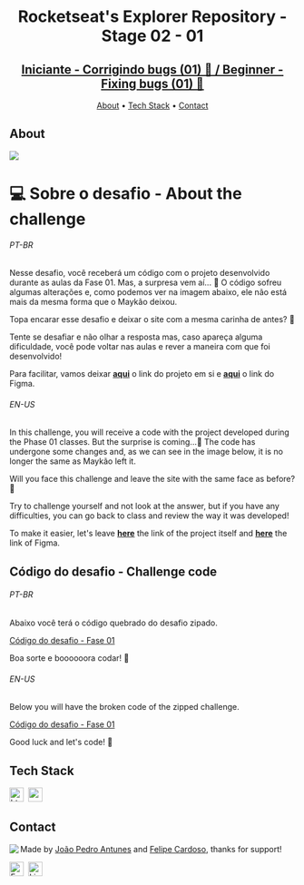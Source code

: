 <h1 align="center">
	Rocketseat's Explorer Repository - Stage 02 - 01
</h1>
<h2 align="center">
	<a href="https://jpantunes1.github.io/RocketSeat_Repository/stage2/challenge01/"> Iniciante - Corrigindo bugs (01) 👀 / Beginner - Fixing bugs (01) 👀 </a>
</h2>

<p align="center">
	<a href="#about">About</a> •
	<a href="#tech-stack">Tech Stack</a> •
	<a href="#contact">Contact</a> 
</p>

## About
<img src="https://www.rocketseat.com.br/_next/image?url=%2Fassets%2Flogos%2Frocketseat.svg&w=256&q=100">

# 💻 Sobre o desafio - About the challenge

<h6>PT-BR</h6>
Nesse desafio, você receberá um código com o projeto desenvolvido durante as aulas da Fase 01.
Mas, a surpresa vem aí...  👀  
O código sofreu algumas alterações e, como podemos ver na imagem abaixo, ele não está mais da mesma forma que o Maykão deixou.

Topa encarar esse desafio e deixar o site com a mesma carinha de antes? **💜**

Tente se desafiar e não olhar a resposta mas, caso apareça alguma dificuldade, você pode voltar nas aulas e rever a maneira com que foi desenvolvido!

Para facilitar, vamos deixar **[aqui](https://explorer-stage02-p01.vercel.app/)** o link do projeto em si e [**aqui**](https://www.figma.com/file/fAvYZz4dPV5MfhL77XkqkD/Explorer---Stage-01) o link do Figma.

<h6>EN-US</h6>

In this challenge, you will receive a code with the project developed during the Phase 01 classes.
 But the surprise is coming...**👀** 
The code has undergone some changes and, as we can see in the image below, it is no longer the same as Maykão left it.

Will you face this challenge and leave the site with the same face as before? **💜**

Try to challenge yourself and not look at the answer, but if you have any difficulties, you can go back to class and review the way it was developed!

To make it easier, let's leave **[here](https://explorer-stage02-p01.vercel.app/)** the link of the project itself and [**here**](https://www.figma.com/file/fAvYZz4dPV5MfhL77XkqkD/Explorer---Stage-01) the link of Figma.


## Código do desafio - Challenge code

<h6>PT-BR</h6>
Abaixo você terá o código quebrado do desafio zipado. 

[Código do desafio - Fase 01](https://s3-us-west-2.amazonaws.com/secure.notion-static.com/64999d76-99f7-4b3f-bcab-41946db94507/Untitled.zip)

Boa sorte e boooooora codar! **🚀**

<h6>EN-US</h6>
Below you will have the broken code of the zipped challenge.

[Código do desafio - Fase 01](https://s3-us-west-2.amazonaws.com/secure.notion-static.com/64999d76-99f7-4b3f-bcab-41946db94507/Untitled.zip)

Good luck and let's code! **🚀**

## Tech Stack
<img src="https://img.shields.io/badge/Html5-05122A?style=flat&logo=html5" alt="html5 Badge" height="25">&nbsp;
<img src="https://img.shields.io/badge/Css3-05122A?style=flat&logo=css3" alt="css3 Badge" height="25">&nbsp;

## Contact
<img align="left" src="https://avatars.githubusercontent.com/JPAntunes1?size=100">

Made by [João Pedro Antunes](https://github.com/JPAntunes1) and [Felipe Cardoso](https://github.com/fcms14), thanks for support!

<a href="mailto:joaopantunes.adv@gmail.com" target="_blank"><img src="https://img.shields.io/badge/Email-D14836?style=flat&logo=gmail&logoColor=white" alt="Email Badge" height="25"></a>&nbsp;
<a href="https://www.linkedin.com/in/joao-pedro-antuness/" target="_blank"><img src="https://img.shields.io/badge/Linkedin-0077B5?style=flat&logo=linkedin&logoColor=white" alt="LinkedIn Badge" height="25"></a>&nbsp;

<br clear="left"/>
